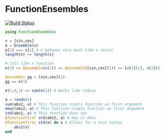 # FunctionEnsembles

[![Build Status](https://travis-ci.org/baggepinnen/FunctionEnsembles.jl.svg?branch=master)](https://travis-ci.org/baggepinnen/FunctionEnsembles.jl)

```julia
using FunctionEnsembles

v = [sin,cos]
e = Ensemble(v)
e[1] === v[1] # e behaves very much like a vector
length(e) == length(v)

# Call like a function
e(1) == @ensemble(v(1)) == @ensemble([sin,cos](1)) == [v[1](1), v[2](1)] # These are all equivalent

@ensemble gg = [sin,cos](1)
gg == e(1)

e(+,0,1) == sum(e(1)) # Works like reduce

a = randn(4)
sum(abs2, a) # This function ccepts function as first argument
mean(abs2, a) # This function ccepts function as first argument
std(abs2, a) # This function does not
@functionfirst std(abs2, a) # Now it does
@functionfirst std(a) do x # Allows for a nice syntax
    abs2(x)
end
```
